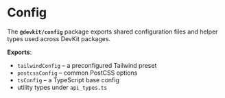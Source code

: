 # Config

The **`@devkit/config`** package exports shared configuration files and helper types used across DevKit packages.

**Exports**:
- `tailwindConfig` – a preconfigured Tailwind preset
- `postcssConfig` – common PostCSS options
- `tsConfig` – a TypeScript base config
- utility types under `api_types.ts`
